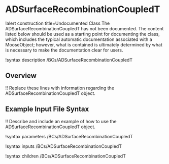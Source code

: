 # ADSurfaceRecombinationCoupledT

!alert construction title=Undocumented Class
The ADSurfaceRecombinationCoupledT has not been documented. The content listed below should be used as a starting point for
documenting the class, which includes the typical automatic documentation associated with a
MooseObject; however, what is contained is ultimately determined by what is necessary to make the
documentation clear for users.

!syntax description /BCs/ADSurfaceRecombinationCoupledT

## Overview

!! Replace these lines with information regarding the ADSurfaceRecombinationCoupledT object.

## Example Input File Syntax

!! Describe and include an example of how to use the ADSurfaceRecombinationCoupledT object.

!syntax parameters /BCs/ADSurfaceRecombinationCoupledT

!syntax inputs /BCs/ADSurfaceRecombinationCoupledT

!syntax children /BCs/ADSurfaceRecombinationCoupledT
